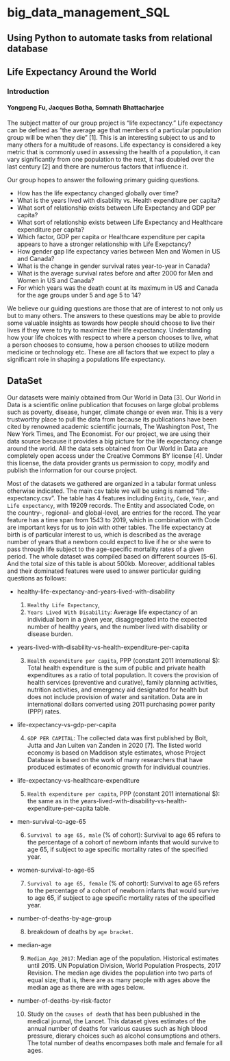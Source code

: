 # big_data_management_SQL
## Using Python to automate tasks from relational database

## Life Expectancy Around the World
### Introduction
#### Yongpeng Fu, Jacques Botha, Somnath Bhattacharjee
The subject matter of our group project is “life expectancy.”  Life expectancy can be defined as “the average age that members of a particular population group will be when they die” [1]. This is an interesting subject to us and to many others for a multitude of reasons. Life expectancy is considered a key metric that is commonly used in assessing the health of a population, it can vary significantly from one population to the next, it has doubled over the last century [2] and there are numerous factors that influence it.

Our group hopes to answer the following primary guiding questions.
* How has the life expectancy changed globally over time?
* What is the years lived with disability vs. Health expenditure per capita?
* What sort of relationship exists between Life Expectancy and GDP per capita?
* What sort of relationship exists between Life Expectancy and Healthcare expenditure per capita?
* Which factor, GDP per capita or Healthcare expenditure per capita appears to have a stronger relationship with Life Exepctancy?
* How gender gap life expectancy varies between Men and Women in US and Canada?
* What is the change in gender survival rates year-to-year in Canada?
* What is the average survival rates before and after 2000 for Men and Women in US and Canada?
* For which years was the death count at its maximum in US and Canada for the age groups under 5 and age 5 to 14?


We believe our guiding questions are those that are of interest to not only us but to many others. The answers to these questions may be able to provide some valuable insights as towards how people should choose to live their lives if they were to try to maximize their life expectancy. Understanding how your life choices with respect to where a person chooses to live, what a person chooses to consume, how a person chooses to utilize modern medicine or technology etc. These are all factors that we expect to play a significant role in shaping a populations life expectancy.

## DataSet

Our datasets were mainly obtained from Our World in Data [3]. Our World in Data is a scientific online publication that focuses on large global problems such as poverty, disease, hunger, climate change or even war. This is a very trustworthy place to pull the data from because its publications have been cited by renowned academic scientific journals, The Washington Post, The New York Times, and The Economist. For our project, we are using their data source because it provides a big picture for the life expectancy change around the world. All the data sets obtained from Our World in Data are completely open access under the Creative Commons BY license [4]. Under this license, the data provider grants us permission to copy, modify and publish the information for our course project.
 
Most of the datasets we gathered are organized in a tabular format unless otherwise indicated. The main csv table we will be using is named “life-expectancy.csv”. The table has 4 features including `Entity`, `Code`, `Year`, and `Life expectancy`, with 19209 records. The Entity and associated Code, on the country-, regional- and global-level, are entries for the record. The year feature has a time span from 1543 to 2019, which in combination with Code are important keys for us to join with other tables. The life expectancy at birth is of particular interest to us, which is described as the average number of years that a newborn could expect to live if he or she were to pass through life subject to the age-specific mortality rates of a given period. The whole dataset was compiled based on different sources [5-6]. And the total size of this table is about 500kb. Moreover, additional tables and their dominated features were used to answer particular guiding questions as follows:
* healthy-life-expectancy-and-years-lived-with-disability  

    1. `Healthy Life Expectancy`, 
    2. `Years Lived With Disability`: Average life expectancy of an individual born in a given year, disaggregated into the expected number of healthy years, and the number lived with disability or disease burden.


* years-lived-with-disability-vs-health-expenditure-per-capita

    3. `Health expenditure per capita`, PPP (constant 2011 international $): Total health expenditure is the sum of public and private health expenditures as a ratio of total population. It covers the provision of health services (preventive and curative), family planning activities, nutrition activities, and emergency aid designated for health but does not include provision of water and sanitation. Data are in international dollars converted using 2011 purchasing power parity (PPP) rates.
    
    
* life-expectancy-vs-gdp-per-capita

    4. `GDP PER CAPITAL`: The collected data was first published by Bolt, Jutta and Jan Luiten van Zanden in 2020 [7]. The listed world economy is based on Maddison style estimates, whose Project Database is based on the work of many researchers that have produced estimates of economic growth for individual countries.



* life-expectancy-vs-healthcare-expenditure

    5. `Health expenditure per capita`, PPP (constant 2011 international $): the same as in the years-lived-with-disability-vs-health-expenditure-per-capita table.
    
    
*  men-survival-to-age-65

    6. `Survival to age 65, male` (% of cohort): Survival to age 65 refers to the percentage of a cohort of newborn infants that would survive to age 65, if subject to age specific mortality rates of the specified year.


* women-survival-to-age-65

    7. `Survival to age 65, female` (% of cohort): Survival to age 65 refers to the percentage of a cohort of newborn infants that would survive to age 65, if subject to age specific mortality rates of the specified year.
    
    
* number-of-deaths-by-age-group

    8. breakdown of deaths by `age bracket`.
  
  
* median-age

    9. `Median_Age_2017`: Median age of the population. Historical estimates until 2015. UN Population Division, World Population Prospects, 2017 Revision. The median age divides the population into two parts of equal size; that is, there are as many people with ages above the median age as there are with ages below.
    
    
* number-of-deaths-by-risk-factor

    10. Study on the `causes of death` that has been publushed in the medical journal, the Lancet. This dataset gives estimates of the annual number of deaths for various causes such as high blood pressure, dierary choices such as alcohol consumptions and others. The total number of deaths encompases both male and female for all ages.
